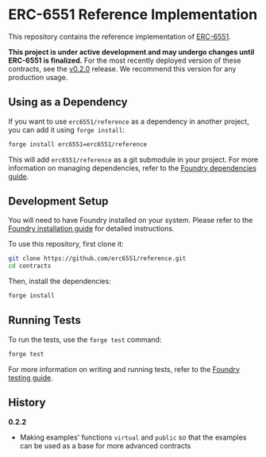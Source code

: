 # ERC-6551 Reference Implementation

This repository contains the reference implementation of [ERC-6551](https://eips.ethereum.org/EIPS/eip-6551).

**This project is under active development and may undergo changes until ERC-6551 is finalized.** For the most recently deployed version of these contracts, see the [v0.2.0](https://github.com/erc6551/reference/releases/tag/v0.2.0) release. We recommend this version for any production usage.

## Using as a Dependency

If you want to use `erc6551/reference` as a dependency in another project, you can add it using `forge install`:

```sh
forge install erc6551=erc6551/reference
```

This will add `erc6551/reference` as a git submodule in your project. For more information on managing dependencies, refer to the [Foundry dependencies guide](https://github.com/foundry-rs/book/blob/master/src/projects/dependencies.md).

## Development Setup

You will need to have Foundry installed on your system. Please refer to the [Foundry installation guide](https://github.com/foundry-rs/book/blob/master/src/getting-started/installation.md) for detailed instructions.

To use this repository, first clone it:

```sh
git clone https://github.com/erc6551/reference.git
cd contracts
```

Then, install the dependencies:

```sh
forge install
```

## Running Tests

To run the tests, use the `forge test` command:

```sh
forge test
```

For more information on writing and running tests, refer to the [Foundry testing guide](https://github.com/foundry-rs/book/blob/master/src/forge/writing-tests.md).


## History

**0.2.2**

- Making examples' functions `virtual` and `public` so that the examples can be used as a base for more advanced contracts
